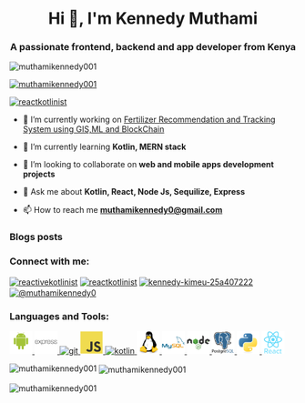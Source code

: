 <h1 align="center">Hi 👋, I'm Kennedy Muthami</h1>
<h3 align="center">A passionate frontend, backend and app developer from Kenya</h3>

<p align="left"> <img src="https://komarev.com/ghpvc/?username=muthamikennedy001&label=Profile%20views&color=0e75b6&style=flat" alt="muthamikennedy001" /> </p>

<p align="left"> <a href="https://github.com/ryo-ma/github-profile-trophy"><img src="https://github-profile-trophy.vercel.app/?username=muthamikennedy001" alt="muthamikennedy001" /></a> </p>

<p align="left"> <a href="https://twitter.com/reactkotlinist" target="blank"><img src="https://img.shields.io/twitter/follow/reactkotlinist?logo=twitter&style=for-the-badge" alt="reactkotlinist" /></a> </p>

- 🔭 I’m currently working on [Fertilizer Recommendation and Tracking System using GIS,ML and BlockChain](https://github.com/muthamikennedy001/GeoMap)

- 🌱 I’m currently learning **Kotlin, MERN stack**

- 👯 I’m looking to collaborate on **web and mobile apps development projects**

- 💬 Ask me about **Kotlin, React, Node Js, Sequilize, Express**

- 📫 How to reach me **muthamikennedy0@gmail.com**

### Blogs posts
<!-- BLOG-POST-LIST:START -->
<!-- BLOG-POST-LIST:END -->

<h3 align="left">Connect with me:</h3>
<p align="left">
<a href="https://dev.to/reactivekotlinist" target="blank"><img align="center" src="https://raw.githubusercontent.com/rahuldkjain/github-profile-readme-generator/master/src/images/icons/Social/devto.svg" alt="reactivekotlinist" height="30" width="40" /></a>
<a href="https://twitter.com/reactkotlinist" target="blank"><img align="center" src="https://raw.githubusercontent.com/rahuldkjain/github-profile-readme-generator/master/src/images/icons/Social/twitter.svg" alt="reactkotlinist" height="30" width="40" /></a>
<a href="https://linkedin.com/in/kennedy-kimeu-25a407222" target="blank"><img align="center" src="https://raw.githubusercontent.com/rahuldkjain/github-profile-readme-generator/master/src/images/icons/Social/linked-in-alt.svg" alt="kennedy-kimeu-25a407222" height="30" width="40" /></a>
<a href="https://medium.com/@muthamikennedy0" target="blank"><img align="center" src="https://raw.githubusercontent.com/rahuldkjain/github-profile-readme-generator/master/src/images/icons/Social/medium.svg" alt="@muthamikennedy0" height="30" width="40" /></a>
</p>

<h3 align="left">Languages and Tools:</h3>
<p align="left"> <a href="https://developer.android.com" target="_blank" rel="noreferrer"> <img src="https://raw.githubusercontent.com/devicons/devicon/master/icons/android/android-original-wordmark.svg" alt="android" width="40" height="40"/> </a> <a href="https://expressjs.com" target="_blank" rel="noreferrer"> <img src="https://raw.githubusercontent.com/devicons/devicon/master/icons/express/express-original-wordmark.svg" alt="express" width="40" height="40"/> </a> <a href="https://git-scm.com/" target="_blank" rel="noreferrer"> <img src="https://www.vectorlogo.zone/logos/git-scm/git-scm-icon.svg" alt="git" width="40" height="40"/> </a> <a href="https://developer.mozilla.org/en-US/docs/Web/JavaScript" target="_blank" rel="noreferrer"> <img src="https://raw.githubusercontent.com/devicons/devicon/master/icons/javascript/javascript-original.svg" alt="javascript" width="40" height="40"/> </a> <a href="https://kotlinlang.org" target="_blank" rel="noreferrer"> <img src="https://www.vectorlogo.zone/logos/kotlinlang/kotlinlang-icon.svg" alt="kotlin" width="40" height="40"/> </a> <a href="https://www.linux.org/" target="_blank" rel="noreferrer"> <img src="https://raw.githubusercontent.com/devicons/devicon/master/icons/linux/linux-original.svg" alt="linux" width="40" height="40"/> </a> <a href="https://www.mysql.com/" target="_blank" rel="noreferrer"> <img src="https://raw.githubusercontent.com/devicons/devicon/master/icons/mysql/mysql-original-wordmark.svg" alt="mysql" width="40" height="40"/> </a> <a href="https://nodejs.org" target="_blank" rel="noreferrer"> <img src="https://raw.githubusercontent.com/devicons/devicon/master/icons/nodejs/nodejs-original-wordmark.svg" alt="nodejs" width="40" height="40"/> </a> <a href="https://www.postgresql.org" target="_blank" rel="noreferrer"> <img src="https://raw.githubusercontent.com/devicons/devicon/master/icons/postgresql/postgresql-original-wordmark.svg" alt="postgresql" width="40" height="40"/> </a> <a href="https://www.python.org" target="_blank" rel="noreferrer"> <img src="https://raw.githubusercontent.com/devicons/devicon/master/icons/python/python-original.svg" alt="python" width="40" height="40"/> </a> <a href="https://reactjs.org/" target="_blank" rel="noreferrer"> <img src="https://raw.githubusercontent.com/devicons/devicon/master/icons/react/react-original-wordmark.svg" alt="react" width="40" height="40"/> </a> </p>

<p><img align="left" src="https://github-readme-stats.vercel.app/api/top-langs?username=muthamikennedy001&show_icons=true&locale=en&layout=compact" alt="muthamikennedy001" /></p>

<p>&nbsp;<img align="center" src="https://github-readme-stats.vercel.app/api?username=muthamikennedy001&show_icons=true&locale=en" alt="muthamikennedy001" /></p>

<p><img align="center" src="https://github-readme-streak-stats.herokuapp.com/?user=muthamikennedy001&" alt="muthamikennedy001" /></p>
